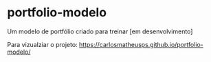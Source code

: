 # portfolio-modelo
 Um modelo de portfólio criado para treinar [em desenvolvimento]

Para vizualziar o projeto: https://carlosmatheusps.github.io/portfolio-modelo/
